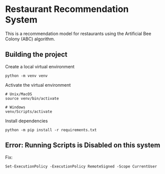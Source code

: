# Restaurant Recommendation System
This is a recommendation model for restaurants using the Artificial Bee Colony (ABC) algorithm.

## Building the project
Create a local virtual environment
```
python -m venv venv
```

Activate the virtual environment
```
# Unix/MacOS
source venv/bin/activate

# Windows
venv/Scripts/activate
```

Install dependencies
```
python -m pip install -r requirements.txt
```

## Error: Running Scripts is Disabled on this system
Fix:
```
Set-ExecutionPolicy -ExecutionPolicy RemoteSigned -Scope CurrentUser
```

